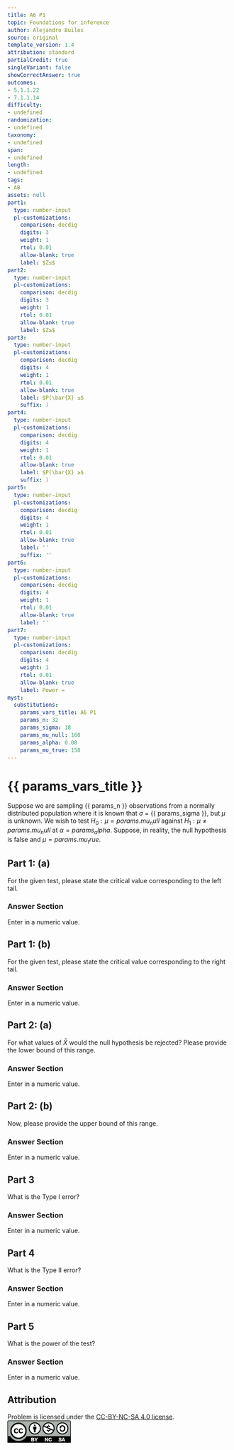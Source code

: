 ```yaml
---
title: A6 P1
topic: Foundations for inference
author: Alejandro Builes
source: original
template_version: 1.4
attribution: standard
partialCredit: true
singleVariant: false
showCorrectAnswer: true
outcomes:
- 5.1.1.22
- 7.1.1.14
difficulty:
- undefined
randomization:
- undefined
taxonomy:
- undefined
span:
- undefined
length:
- undefined
tags:
- AB
assets: null
part1:
  type: number-input
  pl-customizations:
    comparison: decdig
    digits: 3
    weight: 1
    rtol: 0.01
    allow-blank: true
    label: $Z≤$
part2:
  type: number-input
  pl-customizations:
    comparison: decdig
    digits: 3
    weight: 1
    rtol: 0.01
    allow-blank: true
    label: $Z≥$
part3:
  type: number-input
  pl-customizations:
    comparison: decdig
    digits: 4
    weight: 1
    rtol: 0.01
    allow-blank: true
    label: $P(\bar{X} ≤$
    suffix: )
part4:
  type: number-input
  pl-customizations:
    comparison: decdig
    digits: 4
    weight: 1
    rtol: 0.01
    allow-blank: true
    label: $P(\bar{X} ≥$
    suffix: )
part5:
  type: number-input
  pl-customizations:
    comparison: decdig
    digits: 4
    weight: 1
    rtol: 0.01
    allow-blank: true
    label: ''
    suffix: ''
part6:
  type: number-input
  pl-customizations:
    comparison: decdig
    digits: 4
    weight: 1
    rtol: 0.01
    allow-blank: true
    label: ''
part7:
  type: number-input
  pl-customizations:
    comparison: decdig
    digits: 4
    weight: 1
    rtol: 0.01
    allow-blank: true
    label: Power =
myst:
  substitutions:
    params_vars_title: A6 P1
    params_n: 32
    params_sigma: 18
    params_mu_null: 160
    params_alpha: 0.08
    params_mu_true: 158
---
```

# {{ params_vars_title }}
Suppose we are sampling {{ params_n }} observations from a normally distributed population where it is known that $\sigma$ = {{ params_sigma }}, but $\mu$ is unknown. We wish to test $H_0: \mu = {{ params.mu_null }}$ against $H_1: \mu \neq {{ params.mu_null }}$ at $\alpha = {{ params_alpha }}$. Suppose, in reality, the null hypothesis is false and $\mu = {{ params.mu_true }}$.

## Part 1: (a)

For the given test, please state the critical value corresponding to the left tail.

### Answer Section

Enter in a numeric value.

## Part 1: (b)

For the given test, please state the critical value corresponding to the right tail.

### Answer Section

Enter in a numeric value.

## Part 2: (a)

For what values of $\bar{X}$ would the null hypothesis be rejected? Please provide the lower bound of this range.

### Answer Section

Enter in a numeric value.

## Part 2: (b)

Now, please provide the upper bound of this range.

### Answer Section

Enter in a numeric value.

## Part 3

What is the Type I error?

### Answer Section

Enter in a numeric value.

## Part 4

What is the Type II error?

### Answer Section

Enter in a numeric value.

## Part 5

What is the power of the test?

### Answer Section

Enter in a numeric value.

## Attribution

Problem is licensed under the [CC-BY-NC-SA 4.0 license](https://creativecommons.org/licenses/by-nc-sa/4.0/).<br> ![The Creative Commons 4.0 license requiring attribution-BY, non-commercial-NC, and share-alike-SA license.](https://raw.githubusercontent.com/firasm/bits/master/by-nc-sa.png)